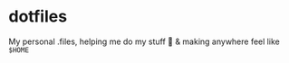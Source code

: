 # dotfiles
My personal .files, helping me do my stuff :construction_worker: & making anywhere feel like `$HOME`
